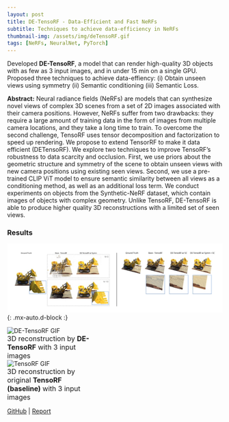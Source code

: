 ```yaml
---
layout: post
title: DE-TensoRF - Data-Efficient and Fast NeRFs
subtitle: Techniques to achieve data-efficiency in NeRFs
thumbnail-img: /assets/img/deTensoRF.gif
tags: [NeRFs, NeuralNet, PyTorch]
---
```


Developed <b>DE-TensoRF</b>, a model that can render high-quality 3D objects with as few as 3 input images, and in under 15 min on a single GPU. Proposed three techniques to achieve data-effiency: (i) Obtain unseen views using symmetry (ii) Semantic conditioning (iii) Semantic Loss.

**Abstract:** Neural radiance fields (NeRFs) are models that can synthesize novel views of complex 3D scenes from a set of 2D images associated with their camera positions. However, NeRFs suffer from two drawbacks: they require a large amount of training data in the form of images from multiple camera locations, and they take a long time to train. To overcome the second challenge, TensoRF uses tensor decomposition and factorization to speed up rendering. We propose to extend TensorRF to make it data efficient (DETensoRF). We explore two techniques to improve TensoRF’s robustness to data scarcity and occlusion. First, we use priors about the geometric structure and symmetry of the scene to obtain unseen views with new camera positions using existing seen views. Second, we use a pre-trained CLIP ViT model to ensure semantic similarity between all views as a conditioning method, as well as an additional loss term. We conduct experiments on objects from the Synthetic-NeRF dataset, which contain images of objects with complex geometry. Unlike TensoRF, DE-TensoRF is able to produce higher quality 3D reconstructions with a limited set of seen views.

### Results

![Results](/assets/img/detensorf_cover.jpg){: .mx-auto.d-block :}

<style>
  .gif-container {
    height: auto; /* Let the height adjust automatically */
    max-width: 200px;
  }

  .paragraph-container {
    width: 100%;
    max-width: 300px; /* Adjust the max-width value to match the GIF */
  }

  .fig-caption {
    font-size: 1rem
  }  

</style>

<div class="row">
  <div class="col-md-6 center">
    <div class="gif-container">
      <img src="/assets/img/deTensoRF.gif" alt="DE-TensoRF GIF" style="max-width: 100%; height: auto;">
      <div class="fig-caption">
      <figcaption>3D reconstruction by <b>DE-TensoRF</b> with 3 input images</figcaption>
      </div>
    </div>
  </div>
  <div class="col-md-6 center">
    <div class="gif-container">
      <img src="/assets/img/tensoRF.gif" alt="TensoRF GIF" style="max-width: 100%; height: auto;">
      <div class="fig-caption">
      <figcaption>3D reconstruction by original <b>TensoRF (baseline)</b> with 3 input images</figcaption>
      </div>
    </div>
  </div>
</div>


[GitHub](https://github.com/AnushreeBannadabhavi/DE-TensoRF) | [Report](https://github.com/AnushreeBannadabhavi/DE-TensoRF/blob/master/report.pdf)